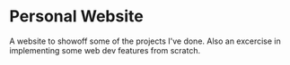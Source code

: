 # Personal Website

A website to showoff some of the projects I've done. Also an excercise in implementing some web dev features from scratch.
